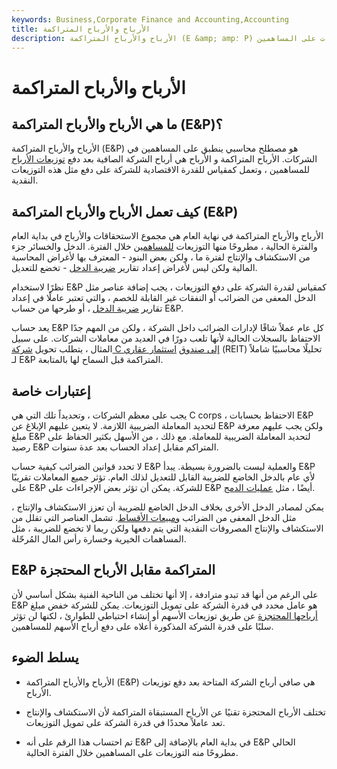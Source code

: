 ```yaml
---
keywords: Business,Corporate Finance and Accounting,Accounting
title: الأرباح والأرباح المتراكمة
description: الأرباح والأرباح المتراكمة (E &amp; amp؛ P) هي أرباح صافية للشركة بعد خصم التوزيعات على المساهمين.
---
```


# الأرباح والأرباح المتراكمة
## ما هي الأرباح والأرباح المتراكمة (E&P)؟

الأرباح والأرباح المتراكمة (E&P) هو مصطلح محاسبي ينطبق على المساهمين في الشركات. الأرباح المتراكمة و[](/profit) الأرباح هي أرباح الشركة الصافية بعد دفع [توزيعات الأرباح](/dividend) للمساهمين ، وتعمل كمقياس للقدرة الاقتصادية للشركة على دفع مثل هذه التوزيعات النقدية.

## كيف تعمل الأرباح والأرباح المتراكمة (E&P)

الأرباح والأرباح المتراكمة في نهاية العام هي مجموع الاستحقاقات والأرباح في بداية العام والفترة الحالية ، مطروحًا منها التوزيعات [للمساهمين](/shareholder) خلال الفترة. الدخل والخسائر جزء من الاستكشاف والإنتاج لفترة ما ، ولكن بعض البنود - المعترف بها لأغراض المحاسبة المالية ولكن ليس لأغراض إعداد تقارير [ضريبة الدخل](/incometax) - تخضع للتعديل.

نظرًا لاستخدام E&P كمقياس لقدرة الشركة على دفع التوزيعات ، يجب إضافة عناصر مثل الدخل المعفى من الضرائب أو النفقات غير القابلة للخصم ، والتي تعتبر عاملًا في إعداد تقارير [ضريبة الدخل](/incometax) ، أو طرحها من حساب E&P.

يعد حساب E&P كل عام عملاً شاقًا لإدارات الضرائب داخل الشركة ، ولكن من المهم جدًا الاحتفاظ بالسجلات الحالية لأنها تلعب دورًا في العديد من معاملات الشركات. على سبيل المثال ، يتطلب تحويل [شركة C إلى صندوق](/c-corporation) [استثمار عقاري](/reit) (REIT) تحليلًا محاسبيًا شاملاً لـ E&P المتراكمة قبل السماح لها بالمتابعة.

## إعتبارات خاصة

يجب على معظم الشركات ، وتحديداً تلك التي هي C corps ، الاحتفاظ بحسابات E&P لتحديد المعاملة الضريبية اللازمة. لا يتعين عليهم الإبلاغ عن E&P ولكن يجب عليهم معرفة مبلغ E&P لتحديد المعاملة الضريبية للمعاملة. مع ذلك ، من الأسهل بكثير الحفاظ على رصيد E&P المتراكم مقابل إعداد الحساب بعد عدة سنوات.

لا تحدد قوانين الضرائب كيفية حساب E&P والعملية ليست بالضرورة بسيطة. يبدأ E&P لأي عام بالدخل الخاضع للضريبة القابل للتعديل لذلك العام. تؤثر جميع المعاملات تقريبًا على E&P للشركة. يمكن أن تؤثر بعض الإجراءات على E&P أيضًا ، مثل [عمليات الدمج](/merger).

يمكن لمصادر الدخل الأخرى بخلاف الدخل الخاضع للضريبة أن تعزز الاستكشاف والإنتاج ، مثل الدخل المعفى من الضرائب [ومبيعات الأقساط](/installment-sale). تشمل العناصر التي تقلل من الاستكشاف والإنتاج المصروفات النقدية التي يتم دفعها ولكن ربما لا تخضع للضريبة ، مثل المساهمات الخيرية وخسارة رأس المال المُرحّلة.

## E&P المتراكمة مقابل الأرباح المحتجزة

على الرغم من أنها قد تبدو مترادفة ، إلا أنها تختلف من الناحية الفنية بشكل أساسي لأن E&P هو عامل محدد في قدرة الشركة على تمويل التوزيعات. يمكن للشركة خفض مبلغ [أرباحها المحتجزة](/retainedearnings) عن طريق توزيعات الأسهم أو إنشاء احتياطي للطوارئ ، لكنها لن تؤثر سلبًا على قدرة الشركة المذكورة أعلاه على دفع أرباح الأسهم للمساهمين.

## يسلط الضوء

- الأرباح والأرباح المتراكمة (E&P) هي صافي أرباح الشركة المتاحة بعد دفع توزيعات الأرباح.

- تختلف الأرباح المحتجزة تقنيًا عن الأرباح المستبقاة المتراكمة لأن الاستكشاف والإنتاج تعد عاملاً محددًا في قدرة الشركة على تمويل التوزيعات.

- تم احتساب هذا الرقم على أنه E&P في بداية العام بالإضافة إلى E&P الحالي مطروحًا منه التوزيعات على المساهمين خلال الفترة الحالية.

